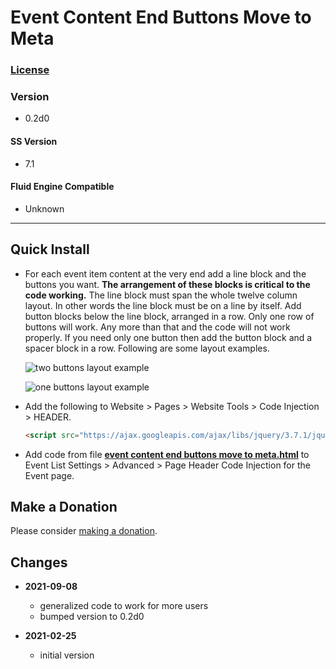 # Event Content End Buttons Move to Meta

### [License][99]

### Version

  * 0.2d0

#### SS Version

  * 7.1

#### Fluid Engine Compatible

  * Unknown

---

## Quick Install

* For each event item content at the very end add a line block and the buttons
  you want. **The arrangement of these blocks is critical to the code working.**
  The line block must span the whole twelve column layout. In other words the
  line block must be on a line by itself. Add button blocks below the line
  block, arranged in a row. Only one row of buttons will work. Any more than
  that and the code will not work properly. If you need only one button then
  add the button block and a spacer block in a row. Following are some layout
  examples.
  
  ![two buttons layout example](read%20me%20assets/two%20button%20layout.png)
  
  ![one buttons layout example](read%20me%20assets/one%20button%20layout.png)
  
* Add the following to Website > Pages > Website Tools > Code Injection >
  HEADER.
  
  ```html
  <script src="https://ajax.googleapis.com/ajax/libs/jquery/3.7.1/jquery.min.js"></script>
  ```
  
* Add code from file
  **[event content end buttons move to meta.html](event%20content%20end%20buttons%20move%20to%20meta.html#L1)**
  to Event List Settings > Advanced > Page Header Code Injection for the Event
  page.

## Make a Donation

Please consider [making a donation](https://github.com/tomsWebConsulting/twcsl#make-a-donation).

## Changes

* **2021-09-08**
  
  * generalized code to work for more users
  * bumped version to 0.2d0
  
* **2021-02-25**
  
  * initial version

[99]: https://github.com/tomsWebConsulting/twcsl/blob/main/LICENSE.txt#L1
